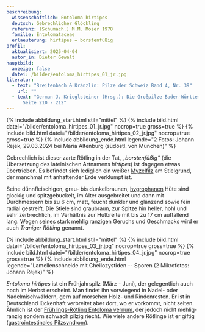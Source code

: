 ```yaml
---
beschreibung:
  wissenschaftlich: Entoloma hirtipes
  deutsch: Gebrechlicher Glöckling
  referenz: (Schumach.) M.M. Moser 1978
  familie: Entolomataceae
  erlaeuterung: hirtipes = borstenfüßig
profil:
  aktualisiert: 2025-04-04
  autor_in: Dieter Gewalt
hauptbild:
  anzeige: false
  datei: /bilder/entoloma_hirtipes_01_jr.jpg
literatur:
  - text: "Breitenbach & Kränzlin: Pilze der Schweiz Band 4, Nr. 39"
    url: ""
  - text: "German J. Krieglsteiner (Hrsg.): Die Großpilze Baden-Württembergs Band 4,
      Seite 210 - 212"
---
```

{% include abbildung_start.html stil="mittel" %}
{% include bild.html datei="/bilder/entoloma_hirtipes_01_jr.jpg" nocrop=true gross=true %}
{% include bild.html datei="/bilder/entoloma_hirtipes_02_jr.jpg" nocrop=true gross=true %}
{% include abbildung_ende.html legende="2 Fotos: Johann Rejek, 29.03.2024 bei Maria Altenburg (südöstl. von München)" %}

Gebrechlich ist dieser zarte Rötling in der Tat, *„borstenfüßig“* (die Übersetzung des lateinischen Artnamens *hirtipes*) ist dagegen etwas übertrieben. Es befindet sich lediglich ein weißer [Myzelfilz](Myzel "Glossar") am Stielgrund, der manchmal mit anhaftender Erde verklumpt ist. 

Seine dünnfleischigen, grau- bis dunkelbraunen, [hygrophanen](hygrophan "Glossar") Hüte sind glockig und spitzgebuckelt, im Alter ausgebreitet und dann mit Durchmessern bis zu 6 cm, matt, feucht dunkler und glänzend sowie fein radial gestreift. Die Stiele sind graubraun, zur Spitze hin heller, hohl und sehr zerbrechlich, im Verhältnis zur Hutbreite mit bis zu 17 cm auffallend lang. Wegen seines stark mehlig ranzigen Geruchs und Geschmacks wird er auch *Traniger Rötling* genannt.

{% include abbildung_start.html stil="mittel" %}
{% include bild.html datei="/bilder/entoloma_hirtipes_03_jr.jpg" nocrop=true gross=true %}
{% include bild.html datei="/bilder/entoloma_hirtipes_04_jr.jpg" nocrop=true gross=true %}
{% include abbildung_ende.html legende="Lamellenschneide mit Cheilozystiden  --  Sporen (2 Mikrofotos: Johann Rejek)" %}

*Entoloma hirtipes* ist ein Frühjahrspilz (März - Juni), der gelegentlich auch noch im Herbst erscheint. Man findet ihn vorwiegend in Nadel- oder Nadelmischwäldern, gern auf morschen Holz- und Rindenresten. Er ist in Deutschland lückenhaft verbreitet aber dort, wo er vorkommt, nicht selten. Ähnlich ist der [Frühlings-Rötling Entoloma vernum](/pilze/entoloma-vernum-frühlings-rötling), der jedoch nicht mehlig-ranzig sondern schwach pilzig riecht. Wie viele andere Rötlinge ist er giftig ([gastrointestinales Pilzsyndrom](gastrointestinal "Glossar")).
